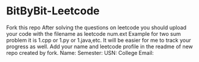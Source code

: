 # BitByBit-Leetcode
Fork this repo
After solving the questions on leetcode you should upload your code with the filename as leetcode num.ext 
Example for two sum problem it is 1.cpp or 1.py or 1.java,etc.
It will be easier for me to track your progress as well.
Add your name and leetcode profile in the readme of new repo created by fork.
Name:
Semester:
USN:
College Email:
